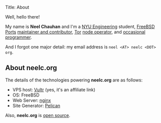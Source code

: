 Title: About

Well, hello there!

My name is **Neel Chauhan** and I'm a
[NYU Engineering](http://engineering.nyu.edu/) student,
[FreeBSD](http://www.freebsd.org/) [Ports](https://www.freebsd.org/ports/)
[maintainer and contributor](https://www.freshports.org/search.php?stype=maintainer&method=exact&query=neel@neelc.org),
[Tor](https://www.torproject.org/)
[node operator](https://atlas.torproject.org/#search/contact:neelc), and
[occasional programmer](https://github.com/neelchauhan/).

And I forgot one major detail: my email address is `neel <AT> neelc <DOT> org`.

## About neelc.org

The details of the technologies powering **neelc.org** are as follows:

 * VPS host: [Vultr](http://www.vultr.com/?ref=6807911)
   (yes, it's an affiliate link)
 * OS: FreeBSD
 * Web Server: [nginx](http://www.nginx.org/)
 * Site Generator: [Pelican](http://blog.getpelican.com/)

Also, **neelc.org** is
[open source](https://github.com/neelchauhan/www.neelc.org).
